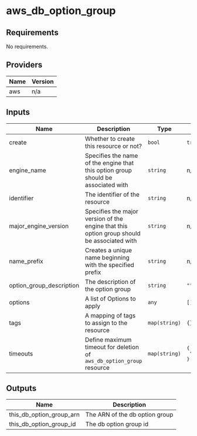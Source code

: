 # aws_db_option_group

<!-- BEGINNING OF PRE-COMMIT-TERRAFORM DOCS HOOK -->
## Requirements

No requirements.

## Providers

| Name | Version |
|------|---------|
| aws | n/a |

## Inputs

| Name | Description | Type | Default | Required |
|------|-------------|------|---------|:--------:|
| create | Whether to create this resource or not? | `bool` | `true` | no |
| engine\_name | Specifies the name of the engine that this option group should be associated with | `string` | n/a | yes |
| identifier | The identifier of the resource | `string` | n/a | yes |
| major\_engine\_version | Specifies the major version of the engine that this option group should be associated with | `string` | n/a | yes |
| name\_prefix | Creates a unique name beginning with the specified prefix | `string` | n/a | yes |
| option\_group\_description | The description of the option group | `string` | `""` | no |
| options | A list of Options to apply | `any` | `[]` | no |
| tags | A mapping of tags to assign to the resource | `map(string)` | `{}` | no |
| timeouts | Define maximum timeout for deletion of `aws_db_option_group` resource | `map(string)` | <pre>{<br>  "delete": "15m"<br>}</pre> | no |

## Outputs

| Name | Description |
|------|-------------|
| this\_db\_option\_group\_arn | The ARN of the db option group |
| this\_db\_option\_group\_id | The db option group id |

<!-- END OF PRE-COMMIT-TERRAFORM DOCS HOOK -->
